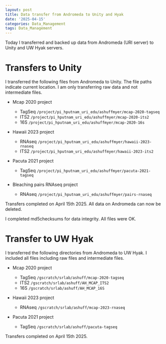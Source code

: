 ```yaml
---
layout: post
title: Data transfer from Andromeda to Unity and Hyak
date: '2025-04-15'
categories: Data_Management
tags: Data_Management
---
```


Today I transferred and backed up data from Andromeda (URI server) to Unity and UW Hyak servers. 

# Transfers to Unity 

I transferred the following files from Andromeda to Unity. The file paths indicate current location. I am only transferring raw data and not intermediate files.   

- Mcap 2020 project
	- TagSeq `/project/pi_hputnam_uri_edu/ashuffmyer/mcap-2020-tagseq`
	- ITS2 `/project/pi_hputnam_uri_edu/ashuffmyer/mcap-2020-its2`
	- 16S `/project/pi_hputnam_uri_edu/ashuffmyer/mcap-2020-16s`

- Hawaii 2023 project 
	- RNAseq `/project/pi_hputnam_uri_edu/ashuffmyer/hawaii-2023-rnaseq`
	- ITS2 `/project/pi_hputnam_uri_edu/ashuffmyer/hawaii-2023-its2`

- Pacuta 2021 project
	- TagSeq `/project/pi_hputnam_uri_edu/ashuffmyer/pacuta-2021-tagseq`

- Bleaching pairs RNAseq project 
	- RNAseq `/project/pi_hputnam_uri_edu/ashuffmyer/pairs-rnaseq`

Transfers completed on April 15th 2025. All data on Andromeda can now be deleted.   

I completed md5checksums for data integrity. All files were OK.  

# Transfer to UW Hyak

I transferred the following directories from Andromeda to UW Hyak. I included all files including raw files and intermediate files.  

- Mcap 2020 project
	- TagSeq `/gscratch/srlab/ashuff/mcap-2020-tagseq`
	- ITS2 `/gscratch/srlab/ashuff/AH_MCAP_ITS2`
	- 16S `/gscratch/srlab/ashuff/AH_MCAP_16S`

- Hawaii 2023 project 
	- RNAseq `/gscratch/srlab/ashuff/mcap-2023-rnaseq`

- Pacuta 2021 project
	- TagSeq `/gscratch/srlab/ashuff/pacuta-tagseq`

Transfers completed on April 15th 2025. 